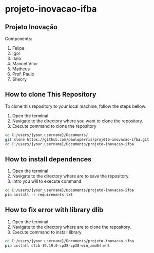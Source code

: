 # projeto-inovacao-ifba
## Projeto Inovação 

Components:
1. Felipe
2. Igor
3. Italo
4. Manoel Vitor
5. Matheus
6. Prof. Paulo
7. Sheory

## How to clone This Repository

To clone this repository to your local machine, follow the steps bellow:

1. Open the terminal
2. Navigate to the directory where you want to clone  the repository.
3. Execute command to clone the repository

```bash
cd C:/users/{your_username}/Documents/
git clone https://github.com/pauloperris/projeto-inovacao-ifba.git
cd C:/users/{your_username}/Documents/projeto-inovacao-ifba
```

## How to install dependences
1. Open the terminal
2. Navigate to the directory where are to save the repository.
3. Intro you will to execute  command

```bash
cd C:/users/{your_username}/Documents/projeto-inovacao-ifba
pip install -r requirements.txt
```

## How to fix error with library dlib
1. Open the terminal
2. Navigate to the directory where are to clone the repository.
3. Execute command to install library
```bash
cd C:/users/{your_username}/Documents/projeto-inovacao-ifba
pip install dlib-19.19.0-cp38-cp38-win_amd64.whl
```